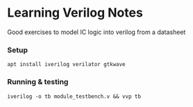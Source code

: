 # Learning Verilog Notes

Good exercises to model IC logic into verilog from a datasheet

### Setup
`apt install iverilog verilator gtkwave`

### Running & testing
`iverilog -o tb module_testbench.v && vvp tb`